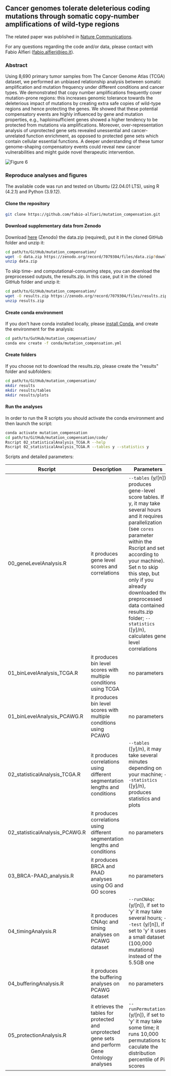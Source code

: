 ## Cancer genomes tolerate deleterious coding mutations through somatic copy-number amplifications of wild-type regions

The related paper was published in [Nature Communications]([https://www.nature.com/articles/s41467-023-39313-8]).

For any questions regarding the code and/or data, please contact with Fabio Alfieri (fabio.alfieri@ieo.it).

[comment]: <> (Replace with the correct DOI)
[comment]:[![](https://img.shields.io/badge/doi-10.1101/2021.02.13.429885-rec.svg)](https://doi.org/10.1101/2021.03.13.429885)

### Abstract

Using 8,690 primary tumor samples from The Cancer Genome Atlas (TCGA) dataset, we performed an unbiased relationship analysis between somatic amplification and mutation frequency under different conditions and cancer types. We demonstrated that copy number amplifications frequently cover mutation-prone regions: this increases genomic tolerance towards the deleterious impact of mutations by creating extra safe copies of wild-type regions and hence protecting the genes. We showed that these potential compensatory events are highly influenced by gene and mutation properties, e.g., haploinsufficient genes showed a higher tendency to be protected from mutations via amplifications. Moreover, over-representation analysis of unprotected gene sets revealed unessential and cancer-unrelated function enrichment, as opposed to protected gene sets which contain cellular essential functions. A deeper understanding of these tumor genome-shaping compensatory events could reveal new cancer vulnerabilities and might guide novel therapeutic intervention.

![Figure 6](https://github.com/fabio-alfieri/mutation_compensation/assets/54310352/af256e8a-5798-45db-bdcb-d664f5cc48b4)

### Reproduce analyses and figures

The available code was run and tested on Ubuntu (22.04.01 LTS), using R (4.2.1) and Python (3.9.12).

#### Clone the repository

```bash
git clone https://github.com/fabio-alfieri/mutation_compensation.git
```
#### Download supplementary data from Zenodo 

Download [here](https://doi.org/10.5281/zenodo.7079420) (Zenodo) the data.zip (required), put it in the cloned GitHub folder and unzip it:
```bash
cd path/to/GitHub/mutation_compensation/
wget -O data.zip https://zenodo.org/record/7079304/files/data.zip?download=1
unzip data.zip
```

To skip time- and computational-consuming steps, you can download the preprocessed outputs, the results.zip. In this case, put it in the cloned GitHub folder and unzip it:
```bash
cd path/to/GitHub/mutation_compensation/
wget -O results.zip https://zenodo.org/record/7079304/files/results.zip?download=1
unzip results.zip
```

#### Create conda environment

If you don't have conda installed locally, please [install Conda](https://docs.conda.io/projects/conda/en/latest/user-guide/index.html), and create the environment for the analysis:
```bash
cd path/to/GutHub/mutation_compensation/
conda env create -f conda/mutation_compensation.yml
```

#### Create folders

If you choose not to download the results.zip, please create the "results" folder and subfolders:
```bash
cd path/to/GitHub/mutation_compensation/
mkdir results
mkdir results/tables
mkdir results/plots
```

#### Run the analyses

In order to run the R scripts you should activate the conda environment and then launch the script:

```bash
conda activate mutation_compensation
cd path/to/GitHub/mutation_compensation/code/
Rscript 02_statisticalAnalysis_TCGA.R --help
Rscript 02_statisticalAnalysis_TCGA.R --tables y --statistics y
```

Scripts and detailed parameters:

| Rscript | Description | Parameters |
| --- | --- | --- |
| 00_geneLevelAnalysis.R | it produces gene level scores and correlations | `--tables` (y/[n]), produces gene-level score tables. If y, it may take several hours and it requires parallelization (see `cores` parameter within the Rscript and set according to your machine). Set n to skip this step, but only if you already downloaded the preprocessed data contained results.zip folder; `--statistics` ([y]/n), calculates gene level correlations |
| 01_binLevelAnalysis_TCGA.R | it produces bin level scores with multiple conditions using TCGA | no parameters |
| 01_binLevelAnalysis_PCAWG.R | it produces bin level scores with multiple conditions using PCAWG | no parameters |
| 02_statisticalAnalysis_TCGA.R | it produces correlations using different segmentation lengths and conditions | `--tables` ([y]/n), it may take several minutes depending on your machine; `--statistics` ([y]/n), produces statistics and plots |
| 02_statisticalAnalysis_PCAWG.R | it produces correlations using different segmentation lengths and conditions | no parameters |
| 03_BRCA-PAAD_analysis.R | it produces BRCA and PAAD analyses using OG and GO scores | no parameters |
| 04_timingAnalysis.R | it produces CNAqc and timing analyses on PCAWG dataset | `--runCNAqc` (y/[n]), if set to 'y' it may take several hours; `--test` (y/[n]), if set to 'y' it uses a small dataset (100,000 mutations) instead of the 5.5GB one |
| 04_bufferingAnalysis.R | it produces the buffering analyses on PCAWG dataset | no parameters |
| 05_protectionAnalysis.R | it etrieves the tables for protected and unprotected gene sets and perform Gene Ontology analyses |  `--runPermutations` (y/[n]), if set to 'y' it may take some time; it runs 10,000 permutations to caculate the distribution percentile of Pi scores |
